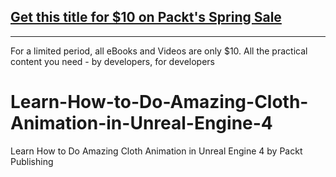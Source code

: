 ## [Get this title for $10 on Packt's Spring Sale](https://www.packt.com/V16478?utm_source=github&utm_medium=packt-github-repo&utm_campaign=spring_10_dollar_2022)
-----
For a limited period, all eBooks and Videos are only $10. All the practical content you need \- by developers, for developers

# Learn-How-to-Do-Amazing-Cloth-Animation-in-Unreal-Engine-4
Learn How to Do Amazing Cloth Animation in Unreal Engine 4 by Packt Publishing
